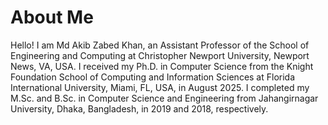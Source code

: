 # About Me
Hello! I am Md Akib Zabed Khan, an Assistant Professor of the School of Engineering and Computing at Christopher Newport University, Newport News, VA, USA. I received my Ph.D. in Computer Science from the Knight Foundation School of Computing and Information Sciences at Florida International University, Miami, FL, USA, in August 2025. I completed my M.Sc. and B.Sc. in Computer Science and Engineering from Jahangirnagar University, Dhaka, Bangladesh, in 2019 and 2018, respectively. 
